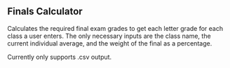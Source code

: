## Finals Calculator

Calculates the required final exam grades to get each letter grade for each class a user enters. The only necessary inputs are the class name, the current individual average, and the weight of the final as a percentage.

Currently only supports .csv output.
